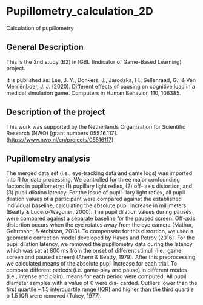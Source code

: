 # Pupillometry_calculation_2D
Calculation of pupillometry 

## General Description
This is the 2nd study (B2) in IGBL (Indicator of Game-Based Learning) project. 

It is published as:
Lee, J. Y., Donkers, J., Jarodzka, H., Sellenraad, G., & Van Merriënboer, J. J. (2020). Different effects of pausing on cognitive load in a medical simulation game. Computers in Human Behavior, 110, 106385.

## Description of the project
This work was supported by the Netherlands Organization for Scientific Research (NWO) [grant numbers 055.16.117]. (https://www.nwo.nl/en/projects/05516117)

## Pupillometry analysis
The merged data set (i.e., eye-tracking data and game logs) was imported into R for data processing. We controlled for three major confounding factors in pupillometry: (1) pupillary light reflex, (2) off- axis distortion, and (3) pupil dilation latency. For the issue of pupil- lary light reflex, all pupil dilation values of a participant were compared against the established individual baseline, calculating the absolute pupil increase in millimeters (Beatty & Lucero-Wagoner, 2000). The pupil dilation values during pauses were compared against a separate baseline for the paused screen. Off-axis distortion occurs when the eye rotates away from the eye camera (Mathur, Gehrmann, & Atchison, 2013). To compensate for this distortion, we used a geometric correction model developed by Hayes and Petrov (2016). For the pupil dilation latency, we removed the pupillometry data during the latency which was set at 800 ms from the onset of different stimuli (i.e., game screen and paused screen) (Ahern & Beatty, 1979).
After this preprocessing, we calculated means of the absolute pupil increase for each trial. To compare different periods (i.e. game-play and pause) in different modes (i.e., intense and plain), means for each period were computed. All pupil diameter samples with a value of 0 were dis- carded. Outliers lower than the first quartile – 1.5 interquartile range (IQR) and higher than the third quartile þ 1.5 IQR were removed (Tukey, 1977).
